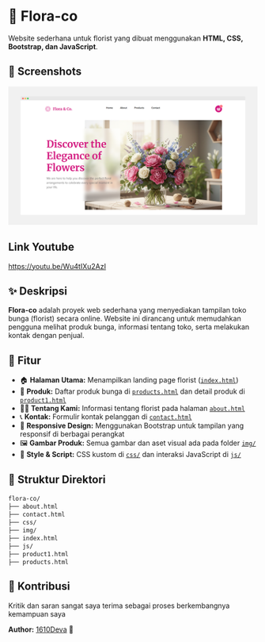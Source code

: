 # 🌸 Flora-co

Website sederhana untuk florist yang dibuat menggunakan **HTML, CSS, Bootstrap, dan JavaScript**.


## 📸 Screenshots

![Home Page](https://github.com/1610Deva/flora-co/blob/423e5a2e620438e505c5b2628468dbedc43931bd/img/screely-1760578450933.png)

## Link Youtube
https://youtu.be/Wu4tIXu2AzI

## ✨ Deskripsi

**Flora-co** adalah proyek web sederhana yang menyediakan tampilan toko bunga (florist) secara online. Website ini dirancang untuk memudahkan pengguna melihat produk bunga, informasi tentang toko, serta melakukan kontak dengan penjual.

## 🚀 Fitur

- 🏠 **Halaman Utama:** Menampilkan landing page florist ([`index.html`](https://github.com/1610Deva/flora-co/blob/main/index.html))
- 💐 **Produk:** Daftar produk bunga di [`products.html`](https://github.com/1610Deva/flora-co/blob/main/products.html) dan detail produk di [`product1.html`](https://github.com/1610Deva/flora-co/blob/main/product1.html)
- 👩‍💼 **Tentang Kami:** Informasi tentang florist pada halaman [`about.html`](https://github.com/1610Deva/flora-co/blob/main/about.html)
- 📞 **Kontak:** Formulir kontak pelanggan di [`contact.html`](https://github.com/1610Deva/flora-co/blob/main/contact.html)
- 📱 **Responsive Design:** Menggunakan Bootstrap untuk tampilan yang responsif di berbagai perangkat
- 🖼️ **Gambar Produk:** Semua gambar dan aset visual ada pada folder [`img/`](https://github.com/1610Deva/flora-co/tree/main/img)
- 🎨 **Style & Script:** CSS kustom di [`css/`](https://github.com/1610Deva/flora-co/tree/main/css) dan interaksi JavaScript di [`js/`](https://github.com/1610Deva/flora-co/tree/main/js)

## 📁 Struktur Direktori

```
flora-co/
├── about.html
├── contact.html
├── css/
├── img/
├── index.html
├── js/
├── product1.html
├── products.html
```

## 🤝 Kontribusi

Kritik dan saran sangat saya terima sebagai proses berkembangnya kemampuan saya

**Author:** [1610Deva](https://github.com/1610Deva) 🌷
